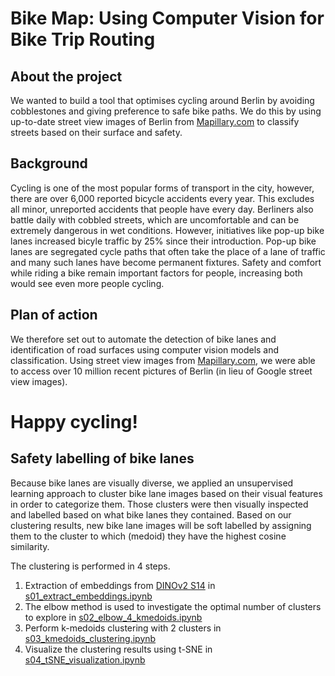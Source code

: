 # Bike Map: Using Computer Vision for Bike Trip Routing

## About the project
We wanted to build a tool that optimises cycling around Berlin by avoiding cobblestones and giving preference to safe bike paths. We do this by using up-to-date street view images of Berlin from [Mapillary.com](https://www.mapillary.com/) to classify streets based on their surface and safety. 

## Background
Cycling is one of the most popular forms of transport in the city, however, there are over 6,000 reported bicycle accidents every year. This excludes all minor, unreported accidents that people have every day. Berliners also battle daily with cobbled streets, which are uncomfortable and can be extremely dangerous in wet conditions. 
However, initiatives like pop-up bike lanes increased bicyle traffic by 25% since their introduction. Pop-up bike lanes are segregated cycle paths that often take the place of a lane of traffic and many such lanes have become permanent fixtures. Safety and comfort while riding a bike remain important factors for people, increasing both would see even more people cycling.

## Plan of action
We therefore set out to automate the detection of bike lanes and identification of road surfaces using computer vision models and classification. Using street view images from [Mapillary.com](https://www.mapillary.com/), we were able to access over 10 million recent pictures of Berlin (in lieu of Google street view images). 

# Happy cycling!

## Safety labelling of bike lanes

Because bike lanes are visually diverse, we applied an unsupervised learning approach to cluster bike lane images based on their visual features in order to categorize them. Those clusters were then visually inspected and labelled based on what bike lanes they contained. Based on our clustering results, new bike lane images will be soft labelled by assigning them to the cluster to which (medoid) they have the highest cosine similarity.

The clustering is performed in 4 steps. 

1) Extraction of embeddings from [DINOv2 S14](https://github.com/facebookresearch/dinov2) in [s01_extract_embeddings.ipynb](https://github.com/graumannm/Berlin_Bike_CV/blob/main/s01_extract_embeddings.ipynb)
2) The elbow method is used to investigate the optimal number of clusters to explore in [s02_elbow_4_kmedoids.ipynb](https://github.com/graumannm/Berlin_Bike_CV/blob/main/s02_elbow_4_kmedoids.ipynb)
3) Perform k-medoids clustering with 2 clusters in [s03_kmedoids_clustering.ipynb](https://github.com/graumannm/Berlin_Bike_CV/blob/main/s03_kmedoids_clustering.ipynb)
4) Visualize the clustering results using t-SNE in [s04_tSNE_visualization.ipynb](https://github.com/graumannm/Berlin_Bike_CV/blob/main/s04_tSNE_visualization.ipynb)
